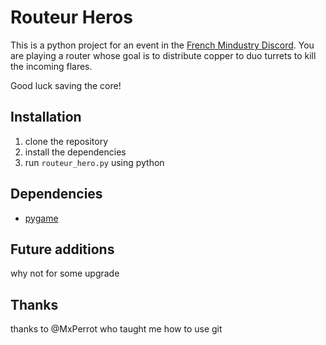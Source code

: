 # Routeur Heros

This is a python project for an event in the [French Mindustry Discord](https://discord.com/invite/hzGPWhZSGV).
You are playing a router whose goal is to distribute copper to duo turrets to kill the incoming flares.

Good luck saving the core!

## Installation
1. clone the repository
2. install the dependencies
3. run `routeur_hero.py` using python

## Dependencies
- [pygame](https://www.pygame.org/news)

## Future additions
why not for some upgrade


## Thanks
thanks to @MxPerrot who taught me how to use git
